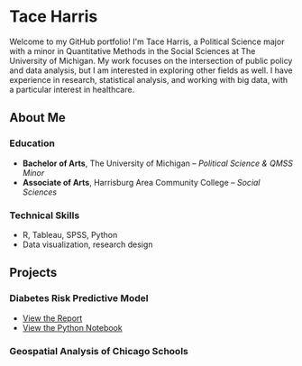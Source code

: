 # **Tace Harris**  

Welcome to my GitHub portfolio! I'm Tace Harris, a Political Science major with a minor in Quantitative Methods in the Social Sciences at The University of Michigan. My work focuses on the intersection of public policy and data analysis, but I am interested in exploring other fields as well. I have experience in research, statistical analysis, and working with big data, with a particular interest in healthcare.  

## **About Me**  

### **Education**  
- **Bachelor of Arts**, The University of Michigan – *Political Science & QMSS Minor*  
- **Associate of Arts**, Harrisburg Area Community College – *Social Sciences*  

### **Technical Skills**  
- R, Tableau, SPSS, Python  
- Data visualization, research design  

## **Projects**  

### **Diabetes Risk Predictive Model**  
- [View the Report](./Predictive_Analysis_Project_(Long).pdf)  
- [View the Python Notebook](./Diabetes_Risk_Predictive_Model.ipynb)

### **Geospatial Analysis of Chicago Schools**
